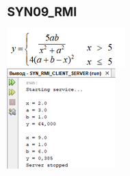 # SYN09_RMI
![Image alt](https://github.com/YekaterinaSuslova/SYN09_RMI/raw/master/screen02.png)
![Image alt](https://github.com/YekaterinaSuslova/SYN09_RMI/raw/master/screen.png)
